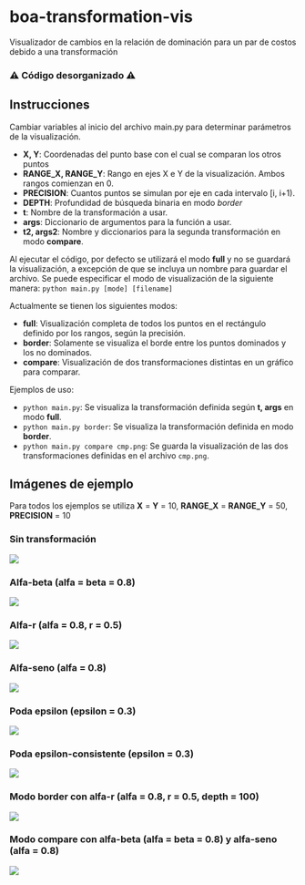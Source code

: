 # boa-transformation-vis
Visualizador de cambios en la relación de dominación para un par de costos debido a una transformación

### ⚠️ Código desorganizado ⚠️

## Instrucciones
Cambiar variables al inicio del archivo main.py para determinar parámetros de la visualización.
- **X, Y**: Coordenadas del punto base con el cual se comparan los otros puntos
- **RANGE_X, RANGE_Y**: Rango en ejes X e Y de la visualización. Ambos rangos comienzan en 0.
- **PRECISION**: Cuantos puntos se simulan por eje en cada intervalo [i, i+1).
- **DEPTH**: Profundidad de búsqueda binaria en modo _border_
- **t**: Nombre de la transformación a usar.
- **args**: Diccionario de argumentos para la función a usar.
- **t2, args2**: Nombre y diccionarios para la segunda transformación en modo **compare**.

Al ejecutar el código, por defecto se utilizará el modo **full** y no se guardará la visualización, a excepción de que se incluya un nombre para guardar el archivo. Se puede especificar el modo de visualización de la siguiente manera:
```python main.py [mode] [filename] ```

Actualmente se tienen los siguientes modos:
- **full**: Visualización completa de todos los puntos en el rectángulo definido por los rangos, según la precisión.
- **border**: Solamente se visualiza el borde entre los puntos dominados y los no dominados.
- **compare**: Visualización de dos transformaciones distintas en un gráfico para comparar.

Ejemplos de uso:
- ```python main.py```: Se visualiza la transformación definida según **t, args** en modo **full**.
- ```python main.py border```: Se visualiza la transformación definida en modo **border**.
- ```python main.py compare cmp.png```: Se guarda la visualización de las dos transformaciones definidas en el archivo `cmp.png`.

## Imágenes de ejemplo

Para todos los ejemplos se utiliza **X** = **Y** = 10, **RANGE_X** = **RANGE_Y** = 50, **PRECISION** = 10

### Sin transformación
![](examples/normal.png)

### Alfa-beta (alfa = beta = 0.8)
![](examples/ab.png)

### Alfa-r (alfa = 0.8, r = 0.5)
![](examples/ar.png)

### Alfa-seno (alfa = 0.8)
![](examples/asin.png)

### Poda epsilon (epsilon = 0.3)
![](examples/eps.png)

### Poda epsilon-consistente (epsilon = 0.3)
![](examples/eps-con.png)

### Modo **border** con alfa-r (alfa = 0.8, r = 0.5, depth = 100)
![](examples/border.png)

### Modo **compare** con alfa-beta (alfa = beta = 0.8) y alfa-seno (alfa = 0.8)
![](examples/compare.png)